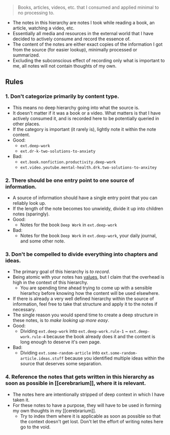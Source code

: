 
> Books, articles, videos, etc. that I consumed and applied minimal to no processing to.

- The notes in this hierarchy are notes I took while reading a book, an article, watching a video, etc.
- Essentially all media and resources in the external world that I have decided to actively consume and record the essence of.
- The content of the notes are either exact copies of the information I got from the source (for easier lookup), minimally processed or summarized.
- Excluding the subconscious effect of recording only what is important to me, all notes will not contain thoughts of my own.

## Rules
### 1. Don't categorize primarily by content type.
  - This means no deep hierarchy going into what the source is.
  - It doesn't matter if it was a book or a video. What matters is that I have actively consumed it, and is recorded here to be potentially queried in other places.
  - If the category is important (it rarely is), lightly note it within the note content.
  - Good:
    - `ext.deep-work`
    - `ext.dr-k-two-solutions-to-anxiety`
  - Bad:
    - `ext.book.nonfiction.productivity.deep-work`
    - `ext.video.youtube.mental-health.drk.two-solutions-to-anxitey`

### 2. There should be one entry point to one source of information.
  - A source of information should have a single entry point that you can reliably look up.
  - If the length of the note becomes too unwieldy, divide it up into children notes (sparingly).
  - Good:
    - Notes for the book `Deep Work` in `ext.deep-work`
  - Bad:
    - Notes for the book `Deep Work` in `ext.deep-work`, your daily journal, and some other note.

### 3. Don't be compelled to divide everything into chapters and ideas.
  - The primary goal of this hierarchy is _to record_.
  - Being atomic with your notes has [values](https://notes.andymatuschak.org/Evergreen_notes_should_be_atomic?stackedNotes=z8AfCaQJdp852orumhXPxHb3r278FHA9xZN8J), but I claim that the overhead is high in the context of this hierarchy.
    - You are spending time ahead trying to come up with a sensible hierarhcy before knowing how the content will be used elsewhere.
  - If there is already a very well defined hierarchy within the source of information, feel free to take that structure and apply it to the notes if necessary.
  - The single reason you would spend time to create a deep structure in these notes, is to _make looking up more easy_.
- Good:
  - Dividing `ext.deep-work` into `ext.deep-work.rule-1` ~ `ext.deep-work.rule-4` because the book already does it and the content is long enough to deserve it's own page.
- Bad:
  - Dividing `ext.some-random-article` into `ext.some-random-article.ideas.stuff` because you identified multiple ideas within the source that deserves some separation.

### 4. Reference the notes that gets written in this hierarchy as soon as possible in [[cerebrarium]], where it is relevant.
  - The notes here are intentionally stripped of deep context in which I have taken it.
  - For these notes to have a purpose, they will have to be used in forming my own thoughts in my [[cerebrarium]].
    - Try to index them where it is applicable as soon as possible so that the context doesn't get lost. Don't let the effort of writing notes here go to the void.
